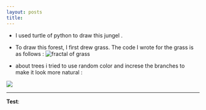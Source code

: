 ```yaml
---
layout: posts
title:
---
```



<!-- 
[my favorite website](http://www.google.com) -->




<!-- 
![alt text]( "Team Picture") -->

- I used turtle of python to draw this jungel . 
- To draw this forest, I first drew grass. The code I wrote for the grass is as follows :
![fractal of grass](/assets/images/grass_11zon.jpg)

- about trees i tried to use random color and increse the branches to make it look more natural :
<img src ="C:\Users\Asus\Downloads\tree_11zon.jpg" >


    
    















---
**Test**:
